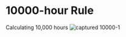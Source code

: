 # 10000-hour Rule 
 Calculating 10,000 hours
![captured 10000-1](https://user-images.githubusercontent.com/89195896/174642511-0ccf3962-f3c3-4418-8d9d-274d8d550ab9.png)

